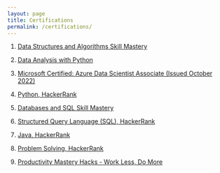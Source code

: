 ```yaml
---
layout: page
title: Certifications
permalink: /certifications/
---
```


1. [Data Structures and Algorithms Skill Mastery](https://moonshot-assets.s3.us-west-2.amazonaws.com/generated/dcea9f0d19c43acc80cce413bef842a8e5ccf737fcf94307835702fb399df621?AWSAccessKeyId=ASIAY7MGLG6ZF5HLVHZK&Expires=1736232131&Signature=Fifk6tnL9CGPOxP9%2Bm9VPPh9sTw%3D&x-amz-security-token=IQoJb3JpZ2luX2VjEGoaCXVzLXdlc3QtMiJHMEUCIQDdBBKZz8qVLw%2BCNpo2pUxxLVooVQ8nv3zNXmmDie%2BswQIgMJ5mLztR5OaNyGkqFWM2sKoPDfDP%2FVRAmpoBZMY5Ud8q9wMIUxADGgw2MTcxNDY0MzE0MTAiDDj%2Fmc3drwp37TtZ0irUAzXMEvRA%2BWW4SKEb8MvKei25OYOdZNKXUBqbljABwF6qX7KsXLFyzT4TtTTJgMnMtyKRAfpBcFuLgWcLwbGTjdmXLbimGYHwbRpTD1chKpPP8w51BRQqlUzM%2FSUxEUoPdISnNTwTwsjlmZxRw0qd2I3kV0qlkRa8kHEWp%2BH%2BIX8%2Bv%2BIM2X9PNfrzq36xrITwyXcOIis4gLwDzbogAwmZbIxR7RSE8BXUmHHyVujBpWtamdPkCcxkBivq01fzU3oXSsih%2FZhbei%2BJw2rH4Xy9eGjgka%2FZlurufoh55NO4LQgxHveqOlD7AUxZuTkziQz9hQz8JsXDQ%2Faoi6w4GbYxTW5Ev79Xkef%2FXulYL6OCDk353%2Bb0%2FoY4SPeeUonZYxA3aUdDrO0WX5OwfOfPe%2BP8KIEt6hw%2B7tTUNOvpoiwuYJlJqJf4ad9XP9o7R%2Fv%2BI%2B7%2BOJMe1caaD7ZWV1SUCDqSRzzBUUcTm0URqn6rouvvgTzOgelIQ9k%2BjZ1QiUfN6m2GXUi242vmQzy6LoT43nAH4QCmEZGmpJKjnFTyC2fKEsUiAWzqQ%2FC6A%2BORgeH29HZUnOXzj%2BvVn%2FfKSGxHrLsWTIKqJ0TLbAskk7WK7%2FpbSpJSWXGeUzDAlvK7BjqlAQI1YSNfOWS6%2BiZ8preh6MA3jlU3m7reEWpjqgC7%2FdsP4mYmijAfT9P608ZRaD3JCeKNrasie5ORIsR0DAJDiqNS4UXv5OtN2Py1l%2BcM%2BiKsWIvrtZrlKWN8XgNMbUkCfd5bQ88ioZGGjpCNzUPRvmHOsz3DPqL671DoOG1aD58a2JaeKGgPF3s0sN4BFdtswZ8N%2FcJCdMbbYr0MWKWvYxOAMXMk8w%3D%3D)

2. [Data Analysis with Python](https://freecodecamp.org/certification/shreyateeza/data-analysis-with-python-v7)

3. [Microsoft Certified: Azure Data Scientist Associate (Issued October 2022)](https://www.linkedin.com/posts/shreyateeza_microsoft-certified-azure-data-scientist-activity-6984870449255968768-humJ?utm_source=share&utm_medium=member_desktop)  

4. [Python, HackerRank](https://www.hackerrank.com/certificates/6d2a912ed053)

5. [Databases and SQL Skill Mastery](https://moonshot-assets.s3.us-west-2.amazonaws.com/generated/994ec5f3a426b94c26a534f795d032ea934abf39fa0345db958e767b049cbcfd?AWSAccessKeyId=ASIAY7MGLG6ZF5HLVHZK&Expires=1736232131&Signature=s11Vx%2BgfA%2Fv1%2BA0st48gW%2Bq%2FSno%3D&x-amz-security-token=IQoJb3JpZ2luX2VjEGoaCXVzLXdlc3QtMiJHMEUCIQDdBBKZz8qVLw%2BCNpo2pUxxLVooVQ8nv3zNXmmDie%2BswQIgMJ5mLztR5OaNyGkqFWM2sKoPDfDP%2FVRAmpoBZMY5Ud8q9wMIUxADGgw2MTcxNDY0MzE0MTAiDDj%2Fmc3drwp37TtZ0irUAzXMEvRA%2BWW4SKEb8MvKei25OYOdZNKXUBqbljABwF6qX7KsXLFyzT4TtTTJgMnMtyKRAfpBcFuLgWcLwbGTjdmXLbimGYHwbRpTD1chKpPP8w51BRQqlUzM%2FSUxEUoPdISnNTwTwsjlmZxRw0qd2I3kV0qlkRa8kHEWp%2BH%2BIX8%2Bv%2BIM2X9PNfrzq36xrITwyXcOIis4gLwDzbogAwmZbIxR7RSE8BXUmHHyVujBpWtamdPkCcxkBivq01fzU3oXSsih%2FZhbei%2BJw2rH4Xy9eGjgka%2FZlurufoh55NO4LQgxHveqOlD7AUxZuTkziQz9hQz8JsXDQ%2Faoi6w4GbYxTW5Ev79Xkef%2FXulYL6OCDk353%2Bb0%2FoY4SPeeUonZYxA3aUdDrO0WX5OwfOfPe%2BP8KIEt6hw%2B7tTUNOvpoiwuYJlJqJf4ad9XP9o7R%2Fv%2BI%2B7%2BOJMe1caaD7ZWV1SUCDqSRzzBUUcTm0URqn6rouvvgTzOgelIQ9k%2BjZ1QiUfN6m2GXUi242vmQzy6LoT43nAH4QCmEZGmpJKjnFTyC2fKEsUiAWzqQ%2FC6A%2BORgeH29HZUnOXzj%2BvVn%2FfKSGxHrLsWTIKqJ0TLbAskk7WK7%2FpbSpJSWXGeUzDAlvK7BjqlAQI1YSNfOWS6%2BiZ8preh6MA3jlU3m7reEWpjqgC7%2FdsP4mYmijAfT9P608ZRaD3JCeKNrasie5ORIsR0DAJDiqNS4UXv5OtN2Py1l%2BcM%2BiKsWIvrtZrlKWN8XgNMbUkCfd5bQ88ioZGGjpCNzUPRvmHOsz3DPqL671DoOG1aD58a2JaeKGgPF3s0sN4BFdtswZ8N%2FcJCdMbbYr0MWKWvYxOAMXMk8w%3D%3D)

6. [Structured Query Language (SQL), HackerRank](https://www.hackerrank.com/certificates/8d23e4cce1f9)

7. [Java, HackerRank](https://www.hackerrank.com/certificates/ddd21df2ce59)

8. [Problem Solving, HackerRank](https://www.hackerrank.com/certificates/13a43c60532e)

9. [Productivity Mastery Hacks - Work Less, Do More](https://www.udemy.com/certificate/UC-fcaa7eb4-3662-4531-8886-3b7cd1051094/)
